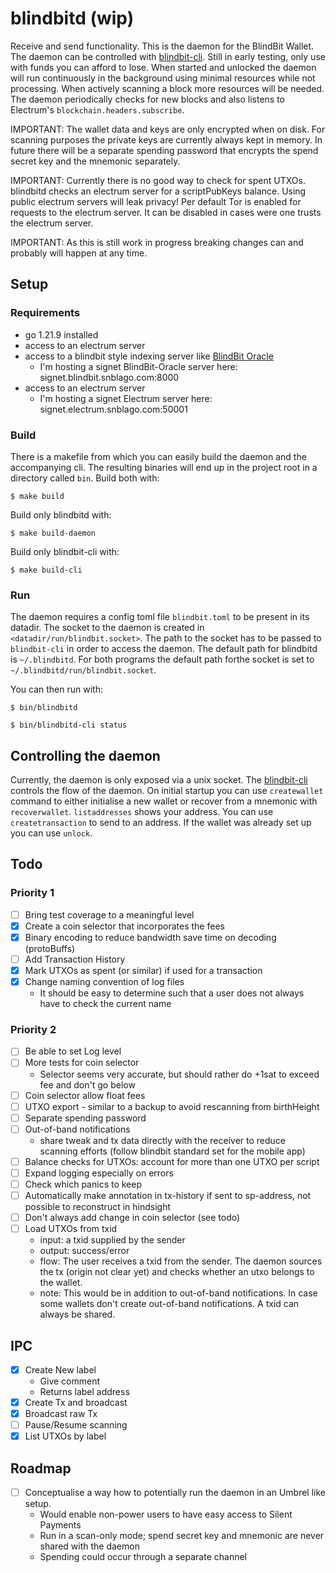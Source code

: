 # blindbitd (wip)

Receive and send functionality. This is the daemon for the BlindBit Wallet. The daemon can be controlled
with [blindbit-cli](./cli/README.md). Still in early testing, only use with funds you can
afford to lose. When started and unlocked the daemon will run continuously in the background using minimal resources
while not processing. When actively scanning a block more resources will be needed. The daemon periodically checks for
new blocks and also listens to Electrum's `blockchain.headers.subscribe`.

IMPORTANT: The wallet data and keys are only encrypted when on disk. For scanning purposes the private keys are
currently always kept in memory. In future there will be a separate spending password that encrypts the spend secret key
and the mnemonic separately.

IMPORTANT: Currently there is no good way to check for spent UTXOs. blindbitd checks an electrum server for a
scriptPubKeys balance. Using public electrum servers will leak privacy! Per default Tor is enabled for requests to the
electrum server. It can be disabled in cases were one trusts the electrum server.

IMPORTANT: As this is still work in progress breaking changes can and probably will happen at any time.

## Setup

### Requirements

- go 1.21.9 installed
- access to an electrum server
- access to a blindbit style indexing server like [BlindBit Oracle](https://github.com/setavenger/blindbit-oracle)
    - I'm hosting a signet BlindBit-Oracle server here: signet.blindbit.snblago.com:8000
- access to an electrum server
    - I'm hosting a signet Electrum server here: signet.electrum.snblago.com:50001

### Build

There is a makefile from which you can easily build the daemon and the accompanying cli.
The resulting binaries will end up in the project root in a directory called `bin`.
Build both with:

```console
$ make build
```

Build only blindbitd with:

```console
$ make build-daemon
```

Build only blindbit-cli with:

```console
$ make build-cli
```

### Run

The daemon requires a config toml file `blindbit.toml` to be present in its datadir. The socket to the daemon is created
in `<datadir/run/blindbit.socket>`. The path to the socket has to be passed to `blindbit-cli` in order to access the
daemon. The default path for blindbitd is `~/.blindbitd`. For both programs the default path forthe socket is set
to `~/.blindbitd/run/blindbit.socket`.

You can then run with:

```console
$ bin/blindbitd
```

```console
$ bin/blindbitd-cli status
```

## Controlling the daemon

Currently, the daemon is only exposed via a unix socket. The [blindbit-cli](./cli/README.md) controls the flow of the
daemon. On initial startup you can use `createwallet` command to either initialise a new wallet or recover from a
mnemonic with `recoverwallet`. `listaddresses` shows your address. You can use `createtransaction` to send to an
address. If the wallet was already set up you can use `unlock`.

## Todo

### Priority 1

- [ ] Bring test coverage to a meaningful level
- [x] Create a coin selector that incorporates the fees
- [x] Binary encoding to reduce bandwidth save time on decoding (protoBuffs)
- [ ] Add Transaction History
- [x] Mark UTXOs as spent (or similar) if used for a transaction
- [x] Change naming convention of log files
    - It should be easy to determine such that a user does not always have to check the current name

### Priority 2

- [ ] Be able to set Log level
- [ ] More tests for coin selector
    - Selector seems very accurate, but should rather do +1sat to exceed fee and don't go below
- [ ] Coin selector allow float fees
- [ ] UTXO export - similar to a backup to avoid rescanning from birthHeight
- [ ] Separate spending password
- [ ] Out-of-band notifications
    - share tweak and tx data directly with the receiver to reduce scanning efforts (follow blindbit standard set for
      the mobile app)
- [ ] Balance checks for UTXOs: account for more than one UTXO per script
- [ ] Expand logging especially on errors
- [ ] Check which panics to keep
- [ ] Automatically make annotation in tx-history if sent to sp-address, not possible to reconstruct in hindsight
- [ ] Don't always add change in coin selector (see todo)
- [ ] Load UTXOs from txid
    - input: a txid supplied by the sender
    - output: success/error
    - flow: The user receives a txid from the sender. The daemon sources the tx (origin not clear yet) and checks
      whether an utxo belongs to the wallet.
    - note: This would be in addition to out-of-band notifications. In case some wallets don't create out-of-band
      notifications. A txid can always be shared.

## IPC

- [x] Create New label
    - Give comment
    - Returns label address
- [x] Create Tx and broadcast
- [x] Broadcast raw Tx
- [ ] Pause/Resume scanning
- [x] List UTXOs by label

## Roadmap

- [ ] Conceptualise a way how to potentially run the daemon in an Umbrel like setup.
    - Would enable non-power users to have easy access to Silent Payments
    - Run in a scan-only mode; spend secret key and mnemonic are never shared with the daemon
    - Spending could occur through a separate channel